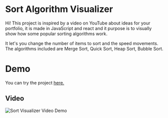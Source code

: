 # Sort Algorithm Visualizer

Hi! This project is inspired by a video on YouTube about ideas for your portfolio, it is made in JavaScript and react and it purpose is to visually show how some popular sorting algorithms work. 

It let's you change the number of items to sort and the speed movements.
The algorithms included are Merge Sort, Quick Sort, Heap Sort, Bubble Sort.


# Demo

You can try the project [here.](https://oscto1.github.io/project/sort_visualizer/index.html)

## Video
![Sort Visualizer Video Demo](https://oscto1.github.io/img/sort_visualizer/1.gif)
